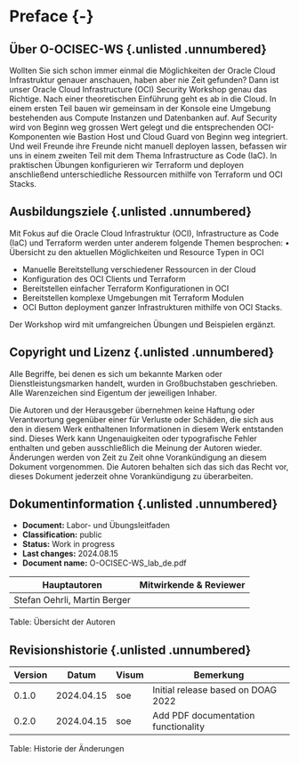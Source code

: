 <!-- markdownlint-disable MD033 -->
# Preface {-}

## Über O-OCISEC-WS {.unlisted .unnumbered}

Wollten Sie sich schon immer einmal die Möglichkeiten der Oracle Cloud
Infrastruktur genauer anschauen, haben aber nie Zeit gefunden? Dann ist unser
Oracle Cloud Infrastructure (OCI) Security Workshop genau das Richtige. Nach
einer theoretischen Einführung geht es ab in die Cloud. In einem ersten Teil
bauen wir gemeinsam in der Konsole eine Umgebung bestehenden aus Compute Instanzen
und Datenbanken auf. Auf Security wird von Beginn weg grossen Wert gelegt und die
entsprechenden OCI-Komponenten wie Bastion Host und Cloud Guard von Beginn weg
integriert. Und weil Freunde ihre Freunde nicht manuell deployen lassen, befassen
wir uns in einem zweiten Teil mit dem Thema Infrastructure as Code (IaC). In
praktischen Übungen konfigurieren wir Terraform und deployen anschließend
unterschiedliche Ressourcen mithilfe von Terraform und OCI Stacks.

## Ausbildungsziele {.unlisted .unnumbered}

Mit Fokus auf die Oracle Cloud Infrastruktur (OCI), Infrastructure as Code (IaC)
und Terraform werden unter anderem folgende Themen besprochen: • Übersicht zu
den aktuellen Möglichkeiten und Resource Typen in OCI

- Manuelle Bereitstellung verschiedener Ressourcen in der Cloud
- Konfiguration des OCI Clients und Terraform
- Bereitstellen einfacher Terraform Konfigurationen in OCI
- Bereitstellen komplexe Umgebungen mit Terraform Modulen
- OCI Button deployment ganzer Infrastrukturen mithilfe von OCI Stacks.

Der Workshop wird mit umfangreichen Übungen und Beispielen ergänzt.

## Copyright und Lizenz {.unlisted .unnumbered}

Alle Begriffe, bei denen es sich um bekannte Marken oder Dienstleistungsmarken
handelt, wurden in Großbuchstaben geschrieben. Alle Warenzeichen sind Eigentum
der jeweiligen Inhaber.

Die Autoren und der Herausgeber übernehmen keine Haftung oder Verantwortung
gegenüber einer für Verluste oder Schäden, die sich aus den in diesem Werk
enthaltenen Informationen in diesem Werk entstanden sind. Dieses Werk kann
Ungenauigkeiten oder typografische Fehler enthalten und geben ausschließlich die
Meinung der Autoren wieder. Änderungen werden von Zeit zu Zeit ohne Vorankündigung
an diesem Dokument vorgenommen. Die Autoren behalten sich das sich das Recht vor,
dieses Dokument jederzeit ohne Vorankündigung zu überarbeiten.

## Dokumentinformation  {.unlisted .unnumbered}

- **Document:**          Labor- und Übungsleitfaden
- **Classification:**    public
- **Status:**            Work in progress
- **Last changes:**      2024.08.15
- **Document name:**     O-OCISEC-WS_lab_de.pdf

| Hauptautoren                 | Mitwirkende & Reviewer |
|------------------------------|------------------------|
| Stefan Oehrli, Martin Berger |                        |

Table: Übersicht der Autoren

## Revisionshistorie {.unlisted .unnumbered}

| Version | Datum      | Visum | Bemerkung                           |
|---------|------------|-------|-------------------------------------|
| 0.1.0   | 2024.04.15 | soe   | Initial release based on DOAG 2022  |
| 0.2.0   | 2024.04.15 | soe   | Add PDF documentation functionality |

Table: Historie der Änderungen
